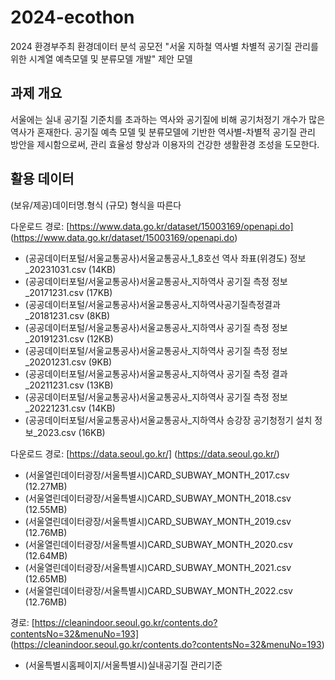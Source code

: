 # 2024-ecothon
2024 환경부주최 환경데이터 분석 공모전 "서울 지하철 역사별 차별적 공기질 관리를 위한 시계열 예측모델 및 분류모델 개발" 제안 모델

## 과제 개요
서울에는 실내 공기질 기준치를 초과하는 역사와 공기질에 비해 공기처정기 개수가 많은 역사가 혼재한다. 공기질 예측 모델 및 분류모델에 기반한 역사별-차별적 공기질 관리 방안을 제시함으로써, 관리 효율성 향상과 이용자의 건강한 생활환경 조성을 도모한다.

## 활용 데이터
(보유/제공)데이터명.형식 (규모) 형식을 따른다

다운로드 경로: [https://www.data.go.kr/dataset/15003169/openapi.do] (https://www.data.go.kr/dataset/15003169/openapi.do)
 - (공공데이터포털/서울교통공사)서울교통공사_1_8호선 역사 좌표(위경도) 정보_20231031.csv (14KB)
 - (공공데이터포털/서울교통공사)서울교통공사_지하역사 공기질 측정 정보_20171231.csv (17KB)
 - (공공데이터포털/서울교통공사)서울교통공사_지하역사공기질측정결과_20181231.csv (8KB)
 - (공공데이터포털/서울교통공사)서울교통공사_지하역사 공기질 측정 정보_20191231.csv (12KB)
 - (공공데이터포털/서울교통공사)서울교통공사_지하역사 공기질 측정 정보_20201231.csv (9KB)
 - (공공데이터포털/서울교통공사)서울교통공사_지하역사 공기질 측정 결과_20211231.csv (13KB)
 - (공공데이터포털/서울교통공사)서울교통공사_지하역사 공기질 측정 정보_20221231.csv (14KB)
 - (공공데이터포털/서울교통공사)서울교통공사_지하역사 승강장 공기청정기 설치 정보_2023.csv (16KB)

다운로드 경로: [https://data.seoul.go.kr/] (https://data.seoul.go.kr/)
 - (서울열린데이터광장/서울특별시)CARD_SUBWAY_MONTH_2017.csv (12.27MB)
 - (서울열린데이터광장/서울특별시)CARD_SUBWAY_MONTH_2018.csv (12.55MB)
 - (서울열린데이터광장/서울특별시)CARD_SUBWAY_MONTH_2019.csv (12.76MB)
 - (서울열린데이터광장/서울특별시)CARD_SUBWAY_MONTH_2020.csv (12.64MB)
 - (서울열린데이터광장/서울특별시)CARD_SUBWAY_MONTH_2021.csv (12.65MB)
 - (서울열린데이터광장/서울특별시)CARD_SUBWAY_MONTH_2022.csv (12.76MB)

경로: [https://cleanindoor.seoul.go.kr/contents.do?contentsNo=32&menuNo=193] (https://cleanindoor.seoul.go.kr/contents.do?contentsNo=32&menuNo=193)
 - (서울특별시홈페이지/서울특별시)실내공기질 관리기준
